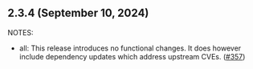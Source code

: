 ## 2.3.4 (September 10, 2024)

NOTES:

* all: This release introduces no functional changes. It does however include dependency updates which address upstream CVEs. ([#357](https://github.com/hashicorp/terraform-provider-external/issues/357))

